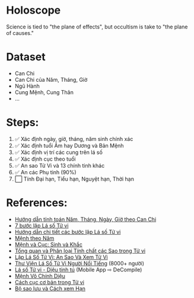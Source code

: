 # Holoscope
Science is tied to "the plane of effects", but occultism is take to "the plane of causes."


# Dataset
- Can Chi
- Can Chi của Năm, Tháng, Giờ
- Ngũ Hành
- Cung Mệnh, Cung Thân
- ...

# Steps:
1. ✅ Xác định ngày, giờ, tháng, năm sinh chính xác
2. ✅ Xác định tuổi Âm hay Dương và Bản Mệnh 
3. ✅ Xác định vị trí các cung trên lá số
4. ✅ Xác định cục theo tuổi  
5. ✅ An sao Tử Vi và 13 chính tinh khác
6. ✅ An các Phụ tinh (90%)
7. ⬜ Tính Đại hạn, Tiểu hạn, Nguyệt hạn, Thời hạn  


# References:
* [Hướng dẫn tính toán Năm, Tháng, Ngày, Giờ theo Can Chi](https://mytour.vn/vi/blog/bai-viet/huong-dan-tinh-toan-nam-thang-ngay-gio-theo-can-chi-dung-nhat.html)
* [7 bước lập Lá số Tử vi](https://lykhi.com/7-buoc-lap-la-so-tu-vi-day-du-va-chi-tiet-tu-a-z/)
* [Hướng dẫn chi tiết các bước lập Lá số Tử vi](https://lichngaytot.com/tu-vi/cac-buoc-lap-la-so-tu-vi-304-217457.html)
* [Mệnh theo Năm ](https://lichngaytot.com/tu-vi/xem-menh-theo-nam-sinh-304-187792.html)
* [Mệnh và Cục: Sinh và Khắc](https://hocvienlyso.org/chuong-8-sinh-khac-giua-cuc-va-ban-menh.html)
* [Tổng quan và Phân loại Tính chất các Sao trong Tử vi](https://thansohoconline.com/cac-sao-trong-tu-vi.html)
* [Lập Lá Số Tử Vi: An Sao Và Xem Tử Vi](https://kabala.vn/la-so-tu-vi/)
* [Thư Viện Lá Số Tử Vi Người Nổi Tiếng](https://lasotuvi.kabala.vn/thuvien/) (8000+ người)
* [Lá số Tử vi - Diệu tinh tú](https://play.google.com/store/apps/details?id=com.tomlestudio.lasotuvi) (Mobile App ⇨ DeCompile)
* [Mệnh Vô Chính Diệu](https://tuvivietnam.vn/mau-nguoi-menh-vo-chinh-dieu-tuvivietnam/)
* [Cách cục cơ bản trong Tử vi](http://tuvi.cohoc.net/51-cach-cuc-co-ban-trong-tu-vi-nid-3488.html)
* [Bộ sao lưu và Cách xem Hạn](http://tuvi.cohoc.net/y-nghia-bo-sao-luu-va-cach-xem-han-trong-tu-vi-nid-6784.html)
